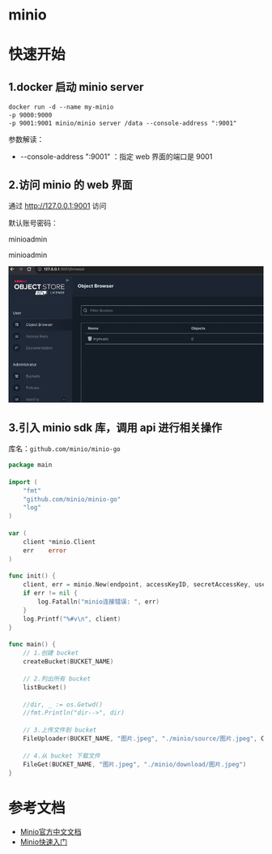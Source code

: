 # minio

# 快速开始

## 1.docker 启动 minio server

```shell
docker run -d --name my-minio 
-p 9000:9000 
-p 9001:9001 minio/minio server /data --console-address ":9001"
```

参数解读：
- --console-address ":9001" ：指定 web 界面的端口是 9001

## 2.访问 minio 的 web 界面

通过 http://127.0.0.1:9001 访问

默认账号密码：

minioadmin

minioadmin

![img.png](docs/img.png)

## 3.引入 minio sdk 库，调用 api 进行相关操作

库名：`github.com/minio/minio-go`

```go
package main

import (
	"fmt"
	"github.com/minio/minio-go"
	"log"
)

var (
	client *minio.Client
	err    error
)

func init() {
	client, err = minio.New(endpoint, accessKeyID, secretAccessKey, useSSL)
	if err != nil {
		log.Fatalln("minio连接错误: ", err)
	}
	log.Printf("%#v\n", client)
}

func main() {
	// 1.创建 bucket
	createBucket(BUCKET_NAME)

	// 2.列出所有 bucket
	listBucket()

	//dir, _ := os.Getwd()
	//fmt.Println("dir-->", dir)

	// 3.上传文件到 bucket
	FileUploader(BUCKET_NAME, "图片.jpeg", "./minio/source/图片.jpeg", CONTEXT_TYPE_TEXT)

	// 4.从 bucket 下载文件
	FileGet(BUCKET_NAME, "图片.jpeg", "./minio/download/图片.jpeg")
}
```

# 参考文档

- [Minio官方中文文档](https://www.minio.org.cn/docs/minio/container/index.html)
- [Minio快速入门](https://juejin.cn/post/7001676085087698974)